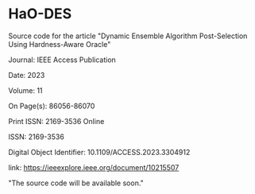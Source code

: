 # HaO-DES
Source code for the article "Dynamic Ensemble Algorithm Post-Selection Using Hardness-Aware Oracle"

Journal: IEEE Access Publication 

Date: 2023 

Volume: 11 

On Page(s): 86056-86070 

Print ISSN: 2169-3536 Online 

ISSN: 2169-3536 

Digital Object Identifier: 10.1109/ACCESS.2023.3304912

link: https://ieeexplore.ieee.org/document/10215507

"The source code will be available soon."


